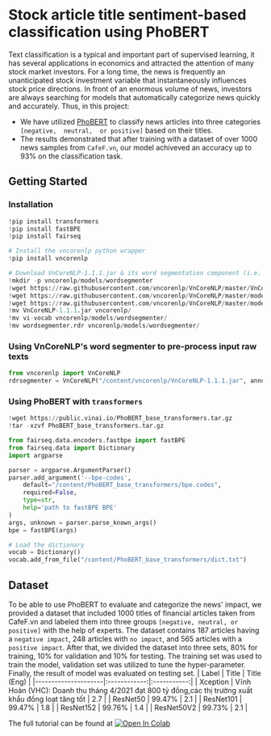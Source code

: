 # Stock article title sentiment-based classification using PhoBERT
<!-- <p align="center">
  <h1 align="center", id="intro">Stock article title sentiment-based classification using PhoBERT</h1>
</p> -->

Text classification is a typical and important part of supervised learning, it has several applications in economics and attracted the attention of many stock market investors. For a long time, the news is frequently an unanticipated stock investment variable that instantaneously influences stock price directions.  In front of an enormous volume of news, investors are always searching for models that automatically categorize news quickly and accurately. Thus, in this project:
- We have utilized [PhoBERT](https://github.com/VinAIResearch/PhoBERT) to classify news articles into three categories `[negative,  neutral,  or positive]` based on their titles. 
- The results demonstrated that after training with a dataset of over 1000  news samples from `CafeF.vn`, our model achiveved an accuracy up to 93% on the classification task.
## <a name="start"></a> Getting Started
### Installation
```python
!pip install transformers
!pip install fastBPE
!pip install fairseq

# Install the vncorenlp python wrapper
!pip install vncorenlp

# Download VnCoreNLP-1.1.1.jar & its word segmentation component (i.e. RDRSegmenter) 
!mkdir -p vncorenlp/models/wordsegmenter
!wget https://raw.githubusercontent.com/vncorenlp/VnCoreNLP/master/VnCoreNLP-1.1.1.jar
!wget https://raw.githubusercontent.com/vncorenlp/VnCoreNLP/master/models/wordsegmenter/vi-vocab
!wget https://raw.githubusercontent.com/vncorenlp/VnCoreNLP/master/models/wordsegmenter/wordsegmenter.rdr
!mv VnCoreNLP-1.1.1.jar vncorenlp/ 
!mv vi-vocab vncorenlp/models/wordsegmenter/
!mv wordsegmenter.rdr vncorenlp/models/wordsegmenter/
```

### Using VnCoreNLP's word segmenter to pre-process input raw texts
```python
from vncorenlp import VnCoreNLP
rdrsegmenter = VnCoreNLP("/content/vncorenlp/VnCoreNLP-1.1.1.jar", annotators="wseg", max_heap_size='-Xmx500m')
```
### Using PhoBERT with `transformers`
```python
!wget https://public.vinai.io/PhoBERT_base_transformers.tar.gz
!tar -xzvf PhoBERT_base_transformers.tar.gz
```
```python
from fairseq.data.encoders.fastbpe import fastBPE
from fairseq.data import Dictionary
import argparse

parser = argparse.ArgumentParser()
parser.add_argument('--bpe-codes', 
    default="/content/PhoBERT_base_transformers/bpe.codes",
    required=False,
    type=str,
    help='path to fastBPE BPE'
)
args, unknown = parser.parse_known_args()
bpe = fastBPE(args)

# Load the dictionary
vocab = Dictionary()
vocab.add_from_file("/content/PhoBERT_base_transformers/dict.txt")
```

## <a name="dataset"></a> Dataset
To be able to use PhoBERT to evaluate and categorize the news' impact, we provided a dataset that included 1000 titles of financial articles taken from CafeF.vn and labeled them into three groups `[negative, neutral, or positive]` with the help of experts. The dataset contains 187 articles having a `negative impact`, 248 articles with `no impact`, and 565 articles with a `positive impact`. After that, we divided the dataset into three sets, 80% for training, 10% for validation and 10% for testing. The training set was used to train the model, validation set was utilized to tune the hyper-parameter. Finally, the result of model was evaluated on testing set.
|         Label       |   Title   |     Title (Eng)     | 
|---------------------|:------------:|:-----------:|
|       Xception      |    Vĩnh Hoàn (VHC): Doanh thu tháng 4/2021 đạt 
800 tỷ đồng,các thị trường xuất khẩu đồng loạt tăng tốt   |     2.7     |
|       ResNet50      |    99.47%    |     2.1     |
|       ResNet101     |    99.47%    |     1.8     |
|       ResNet152     |    99.76%    |     1.4     |
|       ResNet50V2    |    99.73%    |     2.1     |








The full tutorial can be found at [![Open In Colab](https://colab.research.google.com/assets/colab-badge.svg)](https://colab.research.google.com/drive/1y7PspANkaZ4WXoQPvAUD7-Uw47baWb83?usp=sharing)
